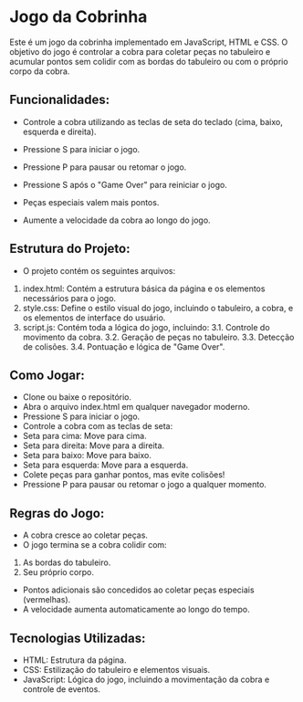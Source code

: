 # Jogo da Cobrinha

Este é um jogo da cobrinha implementado em JavaScript, HTML e CSS. O objetivo do jogo é controlar a cobra para coletar peças no tabuleiro e acumular pontos sem colidir com as bordas do tabuleiro ou com o próprio corpo da cobra.

## Funcionalidades:

- Controle a cobra utilizando as teclas de seta do teclado (cima, baixo, esquerda e direita).

- Pressione S para iniciar o jogo.
- Pressione P para pausar ou retomar o jogo.
- Pressione S após o "Game Over" para reiniciar o jogo.
- Peças especiais valem mais pontos.
- Aumente a velocidade da cobra ao longo do jogo.

## Estrutura do Projeto:

- O projeto contém os seguintes arquivos:

1. index.html: Contém a estrutura básica da página e os elementos necessários para o jogo.
2. style.css: Define o estilo visual do jogo, incluindo o tabuleiro, a cobra, e os elementos de interface do usuário.
3. script.js: Contém toda a lógica do jogo, incluindo:
3.1.  Controle do movimento da cobra.
3.2. Geração de peças no tabuleiro.
3.3. Detecção de colisões.
3.4. Pontuação e lógica de "Game Over".

## Como Jogar:

- Clone ou baixe o repositório.
- Abra o arquivo index.html em qualquer navegador moderno.
- Pressione S para iniciar o jogo.
- Controle a cobra com as teclas de seta:
- Seta para cima: Move para cima.
- Seta para direita: Move para a direita.
- Seta para baixo: Move para baixo.
- Seta para esquerda: Move para a esquerda.
- Colete peças para ganhar pontos, mas evite colisões!
- Pressione P para pausar ou retomar o jogo a qualquer momento.

## Regras do Jogo:

- A cobra cresce ao coletar peças.
- O jogo termina se a cobra colidir com:
1. As bordas do tabuleiro.
2. Seu próprio corpo.
- Pontos adicionais são concedidos ao coletar peças especiais (vermelhas).
- A velocidade aumenta automaticamente ao longo do tempo.

## Tecnologias Utilizadas:

- HTML: Estrutura da página.
- CSS: Estilização do tabuleiro e elementos visuais.
- JavaScript: Lógica do jogo, incluindo a movimentação da cobra e controle de eventos.


